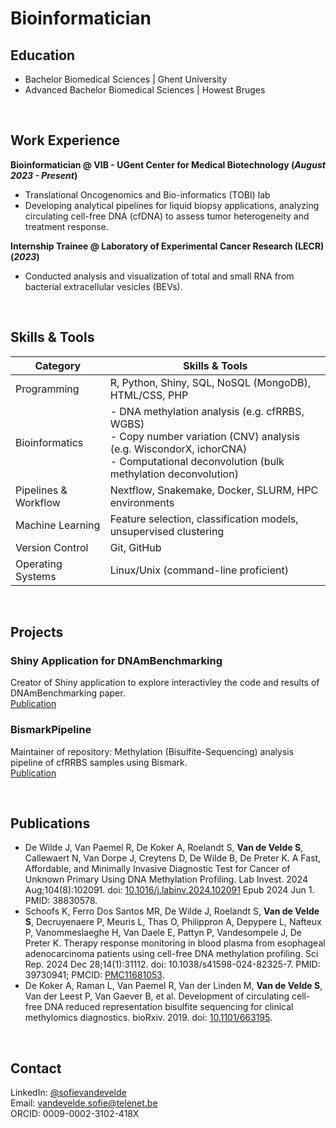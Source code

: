 # Bioinformatician

## Education
- Bachelor Biomedical Sciences | Ghent University
- Advanced Bachelor Biomedical Sciences | Howest Bruges
	        		
<br>

## Work Experience
**Bioinformatician @ VIB - UGent Center for Medical Biotechnology (_August 2023 - Present_)**
- Translational Oncogenomics and Bio-informatics (TOBI) lab
- Developing analytical pipelines for liquid biopsy applications, analyzing circulating cell-free DNA (cfDNA) to assess tumor heterogeneity and treatment response.

**Internship Trainee @ Laboratory of Experimental Cancer Research (LECR) (_2023_)**
- Conducted analysis and visualization of total and small RNA from bacterial extracellular vesicles (BEVs).

<br>

## Skills & Tools

| Category              | Skills & Tools                                                                 |
|-----------------------|---------------------------------------------------------------------------------|
| Programming           | R, Python, Shiny, SQL, NoSQL (MongoDB), HTML/CSS, PHP                          |
| Bioinformatics        | - DNA methylation analysis (e.g. cfRRBS, WGBS) <br> - Copy number variation (CNV) analysis (e.g. WiscondorX, ichorCNA) <br> - Computational deconvolution (bulk methylation deconvolution) |
| Pipelines & Workflow  | Nextflow, Snakemake, Docker, SLURM, HPC environments                           |
| Machine Learning      | Feature selection, classification models, unsupervised clustering              |
| Version Control       | Git, GitHub                                                                     |
| Operating Systems     | Linux/Unix (command-line proficient)                                           |

<br>

## Projects
### Shiny Application for DNAmBenchmarking
Creator of Shiny application to explore interactivley the code and results of DNAmBenchmarking paper. <br>
[Publication](https://www.XXX.com/)

### BismarkPipeline
Maintainer of repository: Methylation (Bisulfite-Sequencing) analysis pipeline of cfRRBS samples using Bismark. <br>
[Publication](https://www.mdpi.com/1424-8220/22/11/4240)

<br>

## Publications
- De Wilde J, Van Paemel R, De Koker A, Roelandt S, **Van de Velde S**, Callewaert N, Van Dorpe J, Creytens D, De Wilde B, De Preter K. A Fast, Affordable, and Minimally Invasive Diagnostic Test for Cancer of Unknown Primary Using DNA Methylation Profiling. Lab Invest. 2024 Aug;104(8):102091. doi: [10.1016/j.labinv.2024.102091](https://pubmed.ncbi.nlm.nih.gov/38830578/) Epub 2024 Jun 1. PMID: 38830578.
- Schoofs K, Ferro Dos Santos MR, De Wilde J, Roelandt S, **Van de Velde S**, Decruyenaere P, Meuris L, Thas O, Philippron A, Depypere L, Nafteux P, Vanommeslaeghe H, Van Daele E, Pattyn P, Vandesompele J, De Preter K. Therapy response monitoring in blood plasma from esophageal adenocarcinoma patients using cell-free DNA methylation profiling. Sci Rep. 2024 Dec 28;14(1):31112. doi: 10.1038/s41598-024-82325-7. PMID: 39730941; PMCID: [PMC11681053](https://pubmed.ncbi.nlm.nih.gov/39730941/).
- De Koker A, Raman L, Van Paemel R, Van der Linden M, **Van de Velde S**, Van der Leest P, Van Gaever B, et al. Development of circulating cell-free DNA reduced representation bisulfite sequencing for clinical methylomics diagnostics. bioRxiv. 2019. doi: [10.1101/663195](https://www.biorxiv.org/content/10.1101/663195v3).

<br>

## Contact
LinkedIn: [@sofievandevelde](https://www.linkedin.com/in/sofievandevelde/)  <br>
Email: vandevelde.sofie@telenet.be <br>
ORCID: 0009-0002-3102-418X 
